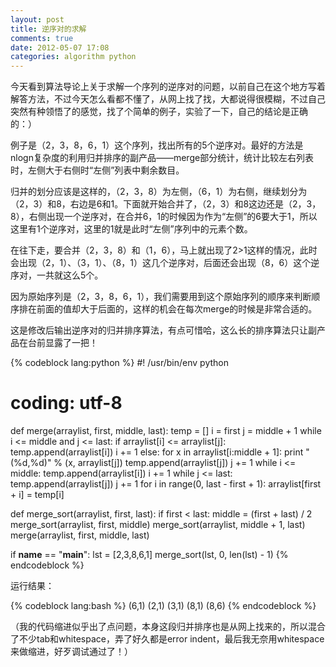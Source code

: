 ```yaml
---
layout: post
title: 逆序对的求解
comments: true
date: 2012-05-07 17:08
categories: algorithm python
---
```


今天看到算法导论上关于求解一个序列的逆序对的问题，以前自己在这个地方写着解答方法，不过今天怎么看都不懂了，从网上找了找，大都说得很模糊，不过自己突然有种领悟了的感觉，找了个简单的例子，实验了一下，自己的结论是正确的：）

例子是（2，3，8，6，1）这个序列，找出所有的5个逆序对。最好的方法是nlogn复杂度的利用归并排序的副产品——merge部分统计，统计比较左右列表时，左侧大于右侧时“左侧”列表中剩余数目。

归并的划分应该是这样的，（2，3，8）为左侧，（6，1）为右侧，继续划分为（2，3）和8，右边是6和1。下面就开始合并了，（2，3）和8这边还是（2，3，8），右侧出现一个逆序对，在合并6，1的时候因为作为“左侧”的6要大于1，所以这里有1个逆序对，这里的1就是此时“左侧”序列中的元素个数。

在往下走，要合并（2，3，8）和（1，6），马上就出现了2>1这样的情况，此时会出现（2，1）、（3，1）、（8，1）这几个逆序对，后面还会出现（8，6）这个逆序对，一共就这么5个。

因为原始序列是（2，3，8，6，1），我们需要用到这个原始序列的顺序来判断顺序排在前面的值却大于后面的，这样的机会在每次merge的时候是非常合适的。

这是修改后输出逆序对的归并排序算法，有点可惜哈，这么长的排序算法只让副产品在台前显露了一把！


{% codeblock lang:python %}
#! /usr/bin/env python
# coding: utf-8

def merge(arraylist, first, middle, last):
   temp = []
   i = first
   j = middle + 1
   while i <= middle and j <= last:
       if arraylist[i] <= arraylist[j]:
           temp.append(arraylist[i])
           i += 1
       else:
           for x in arraylist[i:middle + 1]:
               print "(%d,%d)" % (x, arraylist[j])
           temp.append(arraylist[j])
           j += 1
   while i <= middle:
       temp.append(arraylist[i])
       i += 1
   while j <= last:
       temp.append(arraylist[j])
       j += 1
   for i in range(0, last - first + 1):
       arraylist[first + i] = temp[i]

def merge_sort(arraylist, first, last):
   if first < last:
       middle = (first + last) / 2
       merge_sort(arraylist, first, middle)
       merge_sort(arraylist, middle + 1, last)
       merge(arraylist, first, middle, last)

if __name__ == "__main__":
lst = [2,3,8,6,1]
merge_sort(lst, 0, len(lst) - 1)
{% endcodeblock %}

运行结果：


{% codeblock lang:bash %}
(6,1)
(2,1)
(3,1)
(8,1)
(8,6)
{% endcodeblock %}

（我的代码缩进似乎出了点问题，本身这段归并排序也是从网上找来的，所以混合了不少tab和whitespace，弄了好久都是error indent，最后我无奈用whitespace来做缩进，好歹调试通过了！）